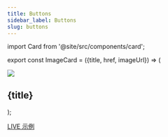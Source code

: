 ```yaml
---
title: Buttons
sidebar_label: Buttons
slug: buttons
---
```


import Card from '@site/src/components/card';

export const ImageCard = ({title, href, imageUrl}) => (
<div className="col col--4 margin-bottom--lg">
<Card href={href}>
<img src={"/img/docs/controls/button/" + imageUrl}/>
<h2>{title}</h2>
</Card>
</div>
);

[LIVE 示例](https://flet-controls-gallery.fly.dev/buttons)

<div className="margin-top--lg">
  <section className="row">
    <ImageCard title="Elevated" href="/docs/controls/elevatedbutton" imageUrl="elevated-button.png" />
    <ImageCard title="Filled" href="/docs/controls/filledbutton" imageUrl="filled-button.png" />
    <ImageCard title="Filled Tonal" href="/docs/controls/filledtonalbutton" imageUrl="filled-tonal-button.png" />
    <ImageCard title="Floating Action" href="/docs/controls/floatingactionbutton" imageUrl="floating-action-button.png" />
    <ImageCard title="Icon Button" href="/docs/controls/iconbutton" imageUrl="icon-button.png" />
    <ImageCard title="Outlined" href="/docs/controls/outlinedbutton" imageUrl="outlined-button.png" />
    <ImageCard title="Popup Menu" href="/docs/controls/popupmenubutton" imageUrl="popup-menu.gif" />
    <ImageCard title="Text Button" href="/docs/controls/textbutton" imageUrl="text-button.png" />
  </section>
</div>
